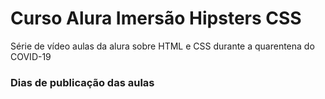 # Curso Alura Imersão Hipsters CSS

Série de vídeo aulas da alura sobre HTML e CSS durante a quarentena do COVID-19

### Dias de publicação das aulas
